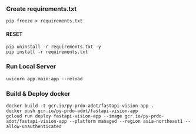 ### Create requirements.txt

```
pip freeze > requirements.txt
```

#### RESET

```
pip uninstall -r requirements.txt -y
pip install -r requirements.txt
```

### Run Local Server

```
uvicorn app.main:app --reload
```

### Build & Deploy docker

```
docker build -t gcr.io/py-prdo-adot/fastapi-vision-app .
docker push gcr.io/py-prdo-adot/fastapi-vision-app
gcloud run deploy fastapi-vision-app --image gcr.io/py-prdo-adot/fastapi-vision-app --platform managed --region asia-northeast1 --allow-unauthenticated
```
